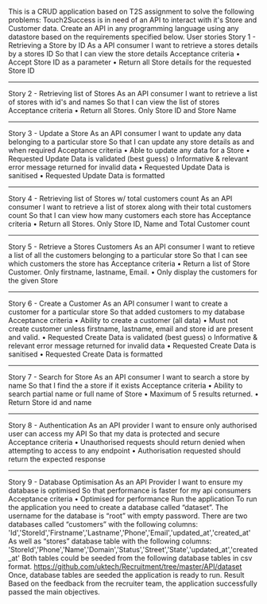 This is a CRUD application based on T2S assignment to solve the following problems:
Touch2Success is in need of an API to interact with it's Store and Customer data. Create an API in any programming language using any datastore based on the requirements specified below.
User stories
Story 1 - Retrieving a Store by ID
As a API consumer I want to retrieve a stores details by a stores ID So that I can view the store details
Acceptance criteria
•	Accept Store ID as a parameter
•	Return all Store details for the requested Store ID
________________________________________
Story 2 - Retrieving list of Stores
As an API consumer I want to retrieve a list of stores with id's and names So that I can view the list of stores
Acceptance criteria
•	Return all Stores. Only Store ID and Store Name
________________________________________
Story 3 - Update a Store
As an API consumer I want to update any data belonging to a particular store So that I can update any store details as and when required
Acceptance criteria
•	Able to update any data for a Store
•	Requested Update Data is validated (best guess) 
o	Informative & relevant error message returned for invalid data
•	Requested Update Data is sanitised
•	Requested Update Data is formatted
________________________________________
Story 4 - Retrieving list of Stores w/ total customers count
As an API consumer I want to retrieve a list of storex along with their total customers count So that I can view how many customers each store has
Acceptance criteria
•	Return all Stores. Only Store ID, Name and Total Customer count
________________________________________
Story 5 - Retrieve a Stores Customers
As an API consumer I want to retieve a list of all the customers belonging to a particular store So that I can see which customers the store has
Acceptance criteria
•	Return a list of Store Customer. Only firstname, lastname, Email.
•	Only display the customers for the given Store
________________________________________
Story 6 - Create a Customer
As an API consumer I want to create a customer for a particular store So that added customers to my database
Acceptance criteria
•	Ability to create a customer (all data)
•	Must not create customer unless firstname, lastname, email and store id are present and valid.
•	Requested Create Data is validated (best guess) 
o	Informative & relevant error message returned for invalid data
•	Requested Create Data is sanitised
•	Requested Create Data is formatted
________________________________________
Story 7 - Search for Store
As an API consumer I want to search a store by name So that I find the a store if it exists
Acceptance criteria
•	Ability to search partial name or full name of Store
•	Maximum of 5 results returned.
•	Return Store id and name
________________________________________
Story 8 - Authentication
As an API provider I want to ensure only authorised user can access my API So that my data is protected and secure
Acceptance criteria
•	Unauthorised requests should return denied when attempting to access to any endpoint
•	Authorisation requested should return the expected response
________________________________________
Story 9 - Database Optimisation
As an API Provider I want to ensure my database is optimised So that performance is faster for my api consumers
Acceptance criteria
•	Optimised for performance
Run the application
To run the application you need to create a database called “dataset”. The username for the database is “root” with empty password.
There are two databases called “customers” with the following columns:
'Id','StoreId','Firstname','Lastname','Phone','Email','updated_at','created_at'
As well as “stores” database table with the following columns:
'StoreId','Phone','Name','Domain','Status','Street','State','updated_at','created_at'
Both tables could be seeded from the following database tables in csv format.
https://github.com/uktech/Recruitment/tree/master/API/dataset
Once, database tables are seeded the application is ready to run.
Result
Based on the feedback from the recruiter team, the application successfully passed the main objectives. 

